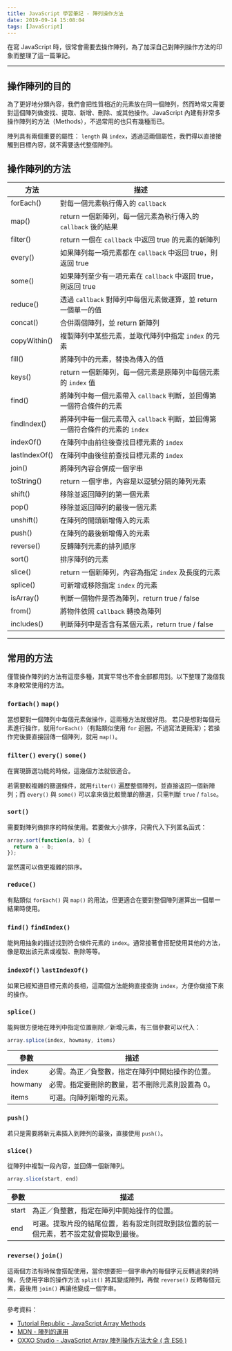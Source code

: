 ```yaml
---
title: JavaScript 學習筆記 - 陣列操作方法
date: 2019-09-14 15:08:04
tags: [JavaScript]
---
```


在寫 JavaScript 時，很常會需要去操作陣列，為了加深自己對陣列操作方法的印象而整理了這一篇筆記。
<!--more-->

---

## 操作陣列的目的

為了更好地分類內容，我們會把性質相近的元素放在同一個陣列，然而時常又需要對這個陣列做查找、提取、新增、刪除、或其他操作。JavaScript 內建有非常多操作陣列的方法（Methods），不過常用的也只有幾種而已。

陣列具有兩個重要的屬性： `length` 與 `index`，透過這兩個屬性，我們得以直接接觸到目標內容，就不需要迭代整個陣列。


## 操作陣列的方法

|方法|描述|
|-|-|
|forEach()|對每一個元素執行傳入的 `callback`|
|map()|return 一個新陣列，每一個元素為執行傳入的 `callback` 後的結果|
|filter()|return 一個在 `callback` 中返回 true 的元素的新陣列|
|every()|如果陣列每一項元素都在 `callback` 中返回 true，則返回 true|
|some()|如果陣列至少有一項元素在 `callback` 中返回 true，則返回 true|
|reduce()|透過 `callback` 對陣列中每個元素做運算，並 return 一個單一的值|
|concat()|合併兩個陣列，並 return 新陣列|
|copyWithin()|複製陣列中某些元素，並取代陣列中指定 `index` 的元素|
|fill()|將陣列中的元素，替換為傳入的值|
|keys()|return 一個新陣列，每一個元素是原陣列中每個元素的 `index` 值|
|find()|將陣列中每一個元素帶入 `callback` 判斷，並回傳第一個符合條件的元素|
|findIndex()|將陣列中每一個元素帶入 `callback` 判斷，並回傳第一個符合條件的元素的 `index`|
|indexOf()|在陣列中由前往後查找目標元素的 `index`|
|lastIndexOf()|在陣列中由後往前查找目標元素的 `index`|
|join()|將陣列內容合併成一個字串|
|toString()|return 一個字串，內容是以逗號分隔的陣列元素|
|shift()|移除並返回陣列的第一個元素|
|pop()|移除並返回陣列的最後一個元素|
|unshift()|在陣列的開頭新增傳入的元素|
|push()|在陣列的最後新增傳入的元素|
|reverse()|反轉陣列元素的排列順序|
|sort()|排序陣列的元素|
|slice()|return 一個新陣列，內容為指定 `index` 及長度的元素|
|splice()|可新增或移除指定 `index` 的元素|
|isArray()|判斷一個物件是否為陣列，return true / false|
|from()|將物件依照 `callback` 轉換為陣列|
|includes()|判斷陣列中是否含有某個元素，return true / false|

---

## 常用的方法

僅管操作陣列的方法有這麼多種，其實平常也不會全部都用到。以下整理了幾個我本身較常使用的方法。

### `forEach()` `map()`
當想要對一個陣列中每個元素做操作，這兩種方法就很好用。 若只是想對每個元素進行操作，就用`forEach()`（有點類似使用 `for` 迴圈，不過寫法更簡潔）；若操作完後要直接回傳一個陣列，就用 `map()`。

### `filter()` `every()` `some()`
在實現篩選功能的時候，這幾個方法就很適合。

若需要較複雜的篩選條件，就用`filter()` 遍歷整個陣列，並直接返回一個新陣列；而 `every()` 與 `some()` 可以拿來做比較簡單的篩選，只需判斷 `true` / `false`。

### `sort()`
需要對陣列做排序的時候使用。若要做大小排序，只需代入下列匿名函式：
```javascript
array.sort(function(a, b) {
  return a - b;
});
```
當然還可以做更複雜的排序。

### `reduce()`
有點類似 `forEach()` 與 `map()` 的用法，但更適合在要對整個陣列運算出一個單一結果時使用。

### `find()` `findIndex()`
能夠用抽象的描述找到符合條件元素的 `index`。通常接著會搭配使用其他的方法，像是取出該元素或複製、刪除等等。

### `indexOf()` `lastIndexOf()`
如果已經知道目標元素的長相，這兩個方法能夠直接查詢 `index`，方便你做接下來的操作。

### `splice()`
能夠很方便地在陣列中指定位置刪除／新增元素，有三個參數可以代入：
```javascript
array.splice(index, howmany, items)
```
|參數|描述|
|-|-|
|index|必需。為正／負整數，指定在陣列中開始操作的位置。|
|howmany|必需。指定要刪除的數量，若不刪除元素則設置為 0。|
|items|可選。向陣列新增的元素。|

### `push()`
若只是需要將新元素插入到陣列的最後，直接使用 `push()`。

### `slice()`
從陣列中複製一段內容，並回傳一個新陣列。
```javascript
array.slice(start, end)
```
|參數|描述|
|-|-|
|start|為正／負整數，指定在陣列中開始操作的位置。|
|end|可選。提取片段的結尾位置，若有設定則提取到該位置的前一個元素，若不設定就會提取到最後。|

### `reverse()` `join()`
這兩個方法有時候會搭配使用，當你想要把一個字串內的每個字元反轉過來的時候，先使用字串的操作方法 `split()` 將其變成陣列，再做 `reverse()` 反轉每個元素，最後用 `join()` 再讓他變成一個字串。

---
參考資料：
* [Tutorial Republic - JavaScript Array Methods](https://www.tutorialrepublic.com/javascript-reference/javascript-array-object.php)
* [MDN - 陣列的運用](https://developer.mozilla.org/zh-TW/docs/Web/JavaScript/Obsolete_Pages/Obsolete_Pages/Obsolete_Pages/%E9%99%A3%E5%88%97%E7%9A%84%E9%81%8B%E7%94%A8)
* [OXXO Studio - JavaScript Array 陣列操作方法大全 ( 含 ES6 )](https://www.oxxostudio.tw/articles/201908/js-array.html)
